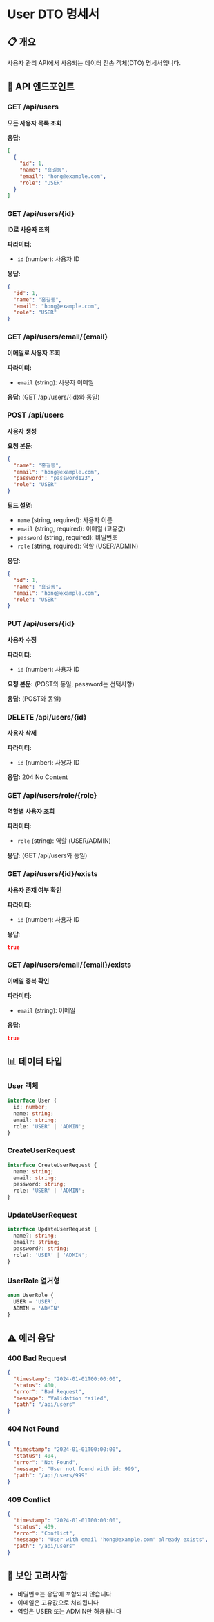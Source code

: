 # User DTO 명세서

## 📋 개요
사용자 관리 API에서 사용되는 데이터 전송 객체(DTO) 명세서입니다.

## 🔧 API 엔드포인트

### GET /api/users
**모든 사용자 목록 조회**

**응답:**
```json
[
  {
    "id": 1,
    "name": "홍길동",
    "email": "hong@example.com",
    "role": "USER"
  }
]
```

### GET /api/users/{id}
**ID로 사용자 조회**

**파라미터:**
- `id` (number): 사용자 ID

**응답:**
```json
{
  "id": 1,
  "name": "홍길동",
  "email": "hong@example.com",
  "role": "USER"
}
```

### GET /api/users/email/{email}
**이메일로 사용자 조회**

**파라미터:**
- `email` (string): 사용자 이메일

**응답:** (GET /api/users/{id}와 동일)

### POST /api/users
**사용자 생성**

**요청 본문:**
```json
{
  "name": "홍길동",
  "email": "hong@example.com",
  "password": "password123",
  "role": "USER"
}
```

**필드 설명:**
- `name` (string, required): 사용자 이름
- `email` (string, required): 이메일 (고유값)
- `password` (string, required): 비밀번호
- `role` (string, required): 역할 (USER/ADMIN)

**응답:**
```json
{
  "id": 1,
  "name": "홍길동",
  "email": "hong@example.com",
  "role": "USER"
}
```

### PUT /api/users/{id}
**사용자 수정**

**파라미터:**
- `id` (number): 사용자 ID

**요청 본문:** (POST와 동일, password는 선택사항)

**응답:** (POST와 동일)

### DELETE /api/users/{id}
**사용자 삭제**

**파라미터:**
- `id` (number): 사용자 ID

**응답:** 204 No Content

### GET /api/users/role/{role}
**역할별 사용자 조회**

**파라미터:**
- `role` (string): 역할 (USER/ADMIN)

**응답:** (GET /api/users와 동일)

### GET /api/users/{id}/exists
**사용자 존재 여부 확인**

**파라미터:**
- `id` (number): 사용자 ID

**응답:**
```json
true
```

### GET /api/users/email/{email}/exists
**이메일 중복 확인**

**파라미터:**
- `email` (string): 이메일

**응답:**
```json
true
```

## 📊 데이터 타입

### User 객체
```typescript
interface User {
  id: number;
  name: string;
  email: string;
  role: 'USER' | 'ADMIN';
}
```

### CreateUserRequest
```typescript
interface CreateUserRequest {
  name: string;
  email: string;
  password: string;
  role: 'USER' | 'ADMIN';
}
```

### UpdateUserRequest
```typescript
interface UpdateUserRequest {
  name?: string;
  email?: string;
  password?: string;
  role?: 'USER' | 'ADMIN';
}
```

### UserRole 열거형
```typescript
enum UserRole {
  USER = 'USER',
  ADMIN = 'ADMIN'
}
```

## ⚠️ 에러 응답

### 400 Bad Request
```json
{
  "timestamp": "2024-01-01T00:00:00",
  "status": 400,
  "error": "Bad Request",
  "message": "Validation failed",
  "path": "/api/users"
}
```

### 404 Not Found
```json
{
  "timestamp": "2024-01-01T00:00:00",
  "status": 404,
  "error": "Not Found",
  "message": "User not found with id: 999",
  "path": "/api/users/999"
}
```

### 409 Conflict
```json
{
  "timestamp": "2024-01-01T00:00:00",
  "status": 409,
  "error": "Conflict",
  "message": "User with email 'hong@example.com' already exists",
  "path": "/api/users"
}
```

## 🔐 보안 고려사항

- 비밀번호는 응답에 포함되지 않습니다
- 이메일은 고유값으로 처리됩니다
- 역할은 USER 또는 ADMIN만 허용됩니다 